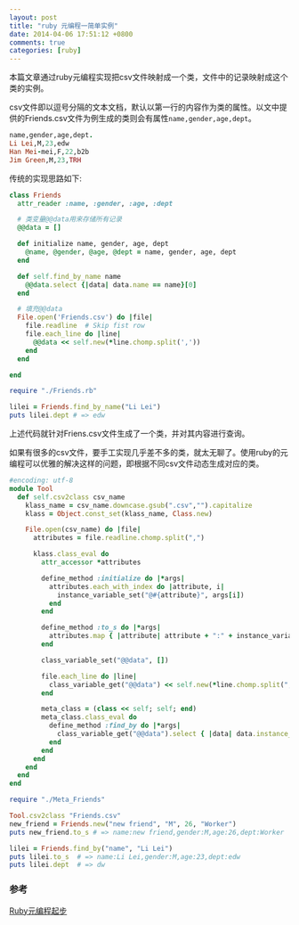 ```yaml
---
layout: post
title: "ruby 元编程一简单实例" 
date: 2014-04-06 17:51:12 +0800
comments: true
categories: [ruby]
---
```



本篇文章通过ruby元编程实现把csv文件映射成一个类，文件中的记录映射成这个类的实例。

csv文件即以逗号分隔的文本文档，默认以第一行的内容作为类的属性。以文中提供的Friends.csv文件为例生成的类则会有属性`name,gender,age,dept`。

``` ruby Friends.csv
name,gender,age,dept.
Li Lei,M,23,edw
Han Mei-mei,F,22,b2b
Jim Green,M,23,TRH
```

传统的实现思路如下:

``` ruby Friends.rb
class Friends
  attr_reader :name, :gender, :age, :dept

  # 类变量@@data用来存储所有记录
  @@data = []

  def initialize name, gender, age, dept
    @name, @gender, @age, @dept = name, gender, age, dept
  end

  def self.find_by_name name
    @@data.select {|data| data.name == name}[0]
  end

  # 填充@@data
  File.open('Friends.csv') do |file|
    file.readline  # Skip fist row
    file.each_line do |line|
      @@data << self.new(*line.chomp.split(','))
    end
  end

end
```

``` ruby Find_Friend.rb
require "./Friends.rb"

lilei = Friends.find_by_name("Li Lei")
puts lilei.dept # => edw
```

上述代码就针对Friens.csv文件生成了一个类，并对其内容进行查询。

如果有很多的csv文件，要手工实现几乎差不多的类，就太无聊了。使用ruby的元编程可以优雅的解决这样的问题，即根据不同csv文件动态生成对应的类。

``` ruby Meta_Friends.rb
#encoding: utf-8
module Tool
  def self.csv2class csv_name
    klass_name = csv_name.downcase.gsub(".csv","").capitalize
    klass = Object.const_set(klass_name, Class.new)

    File.open(csv_name) do |file|
      attributes = file.readline.chomp.split(",")

      klass.class_eval do
        attr_accessor *attributes

        define_method :initialize do |*args|
          attributes.each_with_index do |attribute, i|
            instance_variable_set("@#{attribute}", args[i])
          end
        end

        define_method :to_s do |*args|
          attributes.map { |attribute| attribute + ":" + instance_variable_get("@#{attribute}").to_s }.join(",")
        end

        class_variable_set("@@data", [])

        file.each_line do |line|
          class_variable_get("@@data") << self.new(*line.chomp.split(","))
        end

        meta_class = (class << self; self; end)
        meta_class.class_eval do
          define_method :find_by do |*args|
            class_variable_get("@@data").select { |data| data.instance_variable_get("@#{args[0]}") == args[1] }[0]
          end
        end
      end
    end
  end
end
```

``` ruby Meta.rb
require "./Meta_Friends"

Tool.csv2class "Friends.csv"
new_friend = Friends.new("new friend", "M", 26, "Worker")
puts new_friend.to_s # => name:new friend,gender:M,age:26,dept:Worker

lilei = Friends.find_by("name", "Li Lei")
puts lilei.to_s  # => name:Li Lei,gender:M,age:23,dept:edw
puts lilei.dept  # => dw
```

### 参考

[Ruby元编程起步 ](http://www.cxyclub.cn/n/15932/)
